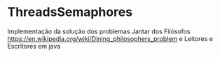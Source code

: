 # ThreadsSemaphores
Implementação da solução dos problemas Jantar dos Filósofos https://en.wikipedia.org/wiki/Dining_philosophers_problem e Leitores e Escritores em java
